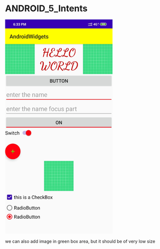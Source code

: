 # ANDROID_5_Intents

<img src="IMG_20200726_183420.jpg" width="350" height = "700">

we can also add image in green box area, but it should be of very low size
